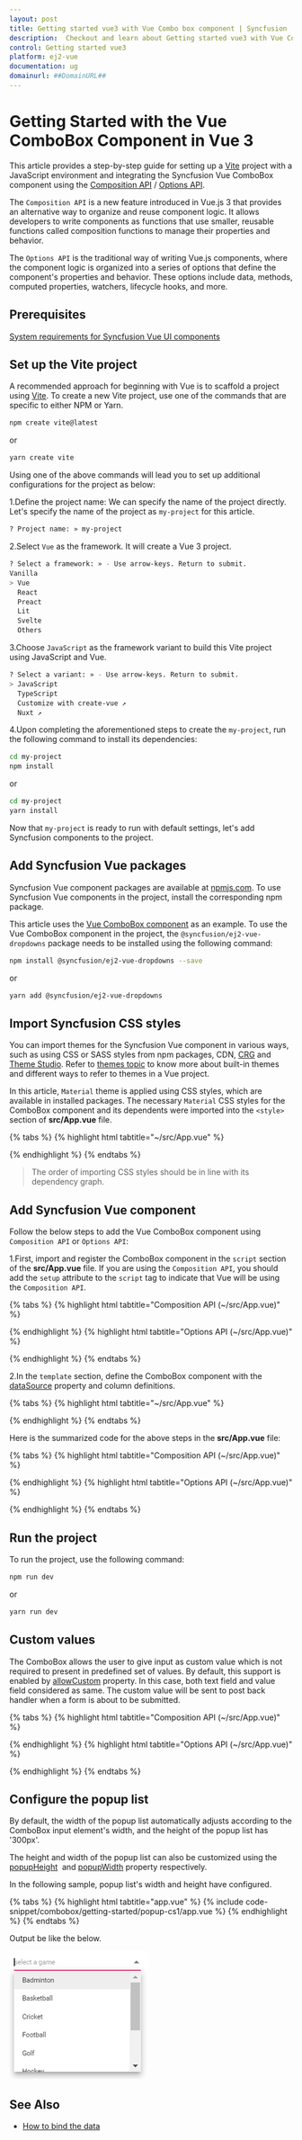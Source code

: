 ```yaml
---
layout: post
title: Getting started vue3 with Vue Combo box component | Syncfusion
description:  Checkout and learn about Getting started vue3 with Vue Combo box component of Syncfusion Essential JS 2 and more details.
control: Getting started vue3 
platform: ej2-vue
documentation: ug
domainurl: ##DomainURL##
---
```


# Getting Started with the Vue ComboBox Component in Vue 3

This article provides a step-by-step guide for setting up a [Vite](https://vitejs.dev/) project with a JavaScript environment and integrating the Syncfusion Vue ComboBox component using the [Composition API](https://vuejs.org/guide/introduction.html#composition-api) / [Options API](https://vuejs.org/guide/introduction.html#options-api).

The `Composition API` is a new feature introduced in Vue.js 3 that provides an alternative way to organize and reuse component logic. It allows developers to write components as functions that use smaller, reusable functions called composition functions to manage their properties and behavior.

The `Options API` is the traditional way of writing Vue.js components, where the component logic is organized into a series of options that define the component's properties and behavior. These options include data, methods, computed properties, watchers, lifecycle hooks, and more.

## Prerequisites

[System requirements for Syncfusion Vue UI components](https://ej2.syncfusion.com/vue/documentation/system-requirements/)

## Set up the Vite project

A recommended approach for beginning with Vue is to scaffold a project using [Vite](https://vitejs.dev/). To create a new Vite project, use one of the commands that are specific to either NPM or Yarn.

```bash
npm create vite@latest
```

or

```bash
yarn create vite
```

Using one of the above commands will lead you to set up additional configurations for the project as below:

1.Define the project name: We can specify the name of the project directly. Let's specify the name of the project as `my-project` for this article.

```bash
? Project name: » my-project
```

2.Select `Vue` as the framework. It will create a Vue 3 project.

```bash
? Select a framework: » - Use arrow-keys. Return to submit.
Vanilla
> Vue
  React
  Preact
  Lit
  Svelte
  Others
```

3.Choose `JavaScript` as the framework variant to build this Vite project using JavaScript and Vue.

```bash
? Select a variant: » - Use arrow-keys. Return to submit.
> JavaScript
  TypeScript
  Customize with create-vue ↗
  Nuxt ↗
```

4.Upon completing the aforementioned steps to create the `my-project`, run the following command to install its dependencies:

```bash
cd my-project
npm install
```

or

```bash
cd my-project
yarn install
```

Now that `my-project` is ready to run with default settings, let's add Syncfusion components to the project.

## Add Syncfusion Vue packages

Syncfusion Vue component packages are available at [npmjs.com](https://www.npmjs.com/search?q=ej2-vue). To use Syncfusion Vue components in the project, install the corresponding npm package.

This article uses the [Vue ComboBox component](https://www.syncfusion.com/vue-components/vue-combobox) as an example. To use the Vue ComboBox component in the project, the `@syncfusion/ej2-vue-dropdowns` package needs to be installed using the following command:

```bash
npm install @syncfusion/ej2-vue-dropdowns --save
```

or

```bash
yarn add @syncfusion/ej2-vue-dropdowns
```

## Import Syncfusion CSS styles

You can import themes for the Syncfusion Vue component in various ways, such as using CSS or SASS styles from npm packages, CDN, [CRG](https://ej2.syncfusion.com/javascript/documentation/common/custom-resource-generator/) and [Theme Studio](https://ej2.syncfusion.com/vue/documentation/appearance/theme-studio/). Refer to [themes topic](https://ej2.syncfusion.com/vue/documentation/appearance/theme/) to know more about built-in themes and different ways to refer to themes in a Vue project.

In this article, `Material` theme is applied using CSS styles, which are available in installed packages. The necessary `Material` CSS styles for the ComboBox component and its dependents were imported into the `<style>` section of **src/App.vue** file.

{% tabs %}
{% highlight html tabtitle="~/src/App.vue" %}

<style>
  @import "../node_modules/@syncfusion/ej2-base/styles/material.css";
  @import "../node_modules/@syncfusion/ej2-inputs/styles/material.css";
  @import "../node_modules/@syncfusion/ej2-vue-dropdowns/styles/material.css";
</style>

{% endhighlight %}
{% endtabs %}

> The order of importing CSS styles should be in line with its dependency graph.

## Add Syncfusion Vue component

Follow the below steps to add the Vue ComboBox component using `Composition API` or `Options API`:

  1.First, import and register the ComboBox component in the `script` section of the **src/App.vue** file. If you are using the `Composition API`, you should add the `setup` attribute to the `script` tag to indicate that Vue will be using the `Composition API`.

{% tabs %}
{% highlight html tabtitle="Composition API (~/src/App.vue)" %}

<script setup>
  import { ComboBoxComponent as EjsCombobox } from "@syncfusion/ej2-vue-dropdowns";
</script>

{% endhighlight %}
{% highlight html tabtitle="Options API (~/src/App.vue)" %}

<script>
import { ComboBoxComponent } from "@syncfusion/ej2-vue-dropdowns";
//Component registeration
export default {
    name: "App",
    components: {
        'ejs-combobox' : ComboBoxComponent,
    }
}
</script>

{% endhighlight %}
{% endtabs %}

2.In the `template` section, define the ComboBox component with the [dataSource](https://ej2.syncfusion.com/vue/documentation/api/combo-box#datasource) property and column definitions.

{% tabs %}
{% highlight html tabtitle="~/src/App.vue" %}

<template>
    <div class="control_wrapper">
        <ejs-combobox id='combobox' :dataSource='sportsData' placeholder='Select a game'></ejs-combobox>
    </div>
</template>

{% endhighlight %}
{% endtabs %}

Here is the summarized code for the above steps in the **src/App.vue** file:

{% tabs %}
{% highlight html tabtitle="Composition API (~/src/App.vue)" %}

<template>
    <div class="control_wrapper">
        <ejs-combobox id='combobox' :dataSource='data[0].sportsData' placeholder='Select a game'></ejs-combobox>
    </div>
</template>
<script setup>
    import { ComboBoxComponent as EjsCombobox } from "@syncfusion/ej2-vue-dropdowns";
    const data = [{ waterMark : 'e.g. Basketball',
                sportsData: ['Badminton', 'Cricket', 'Football', 'Golf', 'Tennis'] }]
</script>
<style>
    @import "../node_modules/@syncfusion/ej2-base/styles/material.css";
    @import "../node_modules/@syncfusion/ej2-inputs/styles/material.css";
    @import "../node_modules/@syncfusion/ej2-vue-dropdowns/styles/material.css";
</style>

{% endhighlight %}
{% highlight html tabtitle="Options API (~/src/App.vue)" %}

<template>
    <div class="control_wrapper">
        <ejs-combobox id='combobox' :dataSource='sportsData' placeholder='Select a game'></ejs-combobox>
    </div>
</template>
<script>
    import { ComboBoxComponent } from "@syncfusion/ej2-vue-dropdowns";
    //Component registeration
    export default {
        name: 'App',
        components: {
            "ejs-combobox": ComboBoxComponent
        },
        data () {
            return {
                waterMark : 'e.g. Basketball',
                sportsData: ['Badminton', 'Cricket', 'Football', 'Golf', 'Tennis']
            }
        }
    }
</script>
<style>
    @import "../node_modules/@syncfusion/ej2-base/styles/material.css";
    @import "../node_modules/@syncfusion/ej2-inputs/styles/material.css";
    @import "../node_modules/@syncfusion/ej2-vue-dropdowns/styles/material.css";
</style>

{% endhighlight %}
{% endtabs %}

## Run the project

To run the project, use the following command:

```bash
npm run dev
```

or

```bash
yarn run dev
```

## Custom values

The ComboBox allows the user to give input as custom value which is not required to present in predefined set of values. By default, this support is enabled by [allowCustom](https://ej2.syncfusion.com/vue/documentation/api/combo-box/#allowcustom) property. In this case, both text field and value field considered as same.
The custom value will be sent to post back handler when a form is about to be submitted.

{% tabs %}
{% highlight html tabtitle="Composition API (~/src/App.vue)" %}

<template>
  <div id="app">
    <div id='container' style="margin:50px auto 0; width:250px;">
        <br>
        <ejs-combobox id='combobox' :dataSource='data[0].sportsData' :fields='data[0].fields' :allowCustom='data[0].allowCustom' 
        placeholder='Select a game'></ejs-combobox>
    </div>
  </div>
</template>
<script setup>
    import { ComboBoxComponent as EjsCombobox } from "@syncfusion/ej2-vue-dropdowns";
    const data = [{ sportsData: [{ Id: 'game1', Game: 'Badminton' },
                    { Id: 'game2', Game: 'Football' },
                    { Id: 'game3', Game: 'Tennis' }],
                  fields: { text: 'Game', value: 'Id' },
                  allowCustom: true}]
</script>
<style>
    @import "../node_modules/@syncfusion/ej2-base/styles/material.css";
    @import "../node_modules/@syncfusion/ej2-inputs/styles/material.css";
    @import "../node_modules/@syncfusion/ej2-vue-dropdowns/styles/material.css";
</style>

{% endhighlight %}
{% highlight html tabtitle="Options API (~/src/App.vue)" %}

<template>
  <div id="app">
    <div id='container' style="margin:50px auto 0; width:250px;">
        <br>
        <ejs-combobox id='combobox' :dataSource='sportsData' :fields='fields' :allowCustom='allowCustom' placeholder='Select a game'></ejs-combobox>
    </div>
  </div>
</template>
<script>
    import { ComboBoxComponent } from "@syncfusion/ej2-vue-dropdowns";
    //Component registeration
    export default {
        name: 'App',
        components: {
            "ejs-combobox": ComboBoxComponent
        },
        data () {
            return {
                sportsData: [
                    { Id: 'game1', Game: 'Badminton' },
                    { Id: 'game2', Game: 'Football' },
                    { Id: 'game3', Game: 'Tennis' }
                ],
                fields: { text: 'Game', value: 'Id' },
                allowCustom: true
            }
        }
    }
</script>
<style>
    @import "../node_modules/@syncfusion/ej2-base/styles/material.css";
    @import "../node_modules/@syncfusion/ej2-inputs/styles/material.css";
    @import "../node_modules/@syncfusion/ej2-vue-dropdowns/styles/material.css";
</style>

{% endhighlight %}
{% endtabs %}

## Configure the popup list

By default, the width of the popup list automatically adjusts according to the ComboBox input element's width, and the height of the popup list has '300px'.

The height and width of the popup list can also be customized using the [popupHeight](https://ej2.syncfusion.com/vue/documentation/api/combo-box/#popupheight) &nbsp;and [popupWidth](https://ej2.syncfusion.com/vue/documentation/api/combo-box/#popupwidth) property respectively.

In the following sample, popup list's width and height have configured.

{% tabs %}
{% highlight html tabtitle="app.vue" %}
{% include code-snippet/combobox/getting-started/popup-cs1/app.vue %}
{% endhighlight %}
{% endtabs %}
        

Output be like the below.

![ComboBox suggestion list customized height and width](./images/popup.png)

## See Also

* [How to bind the data](./data-binding/)